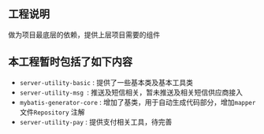 ## 工程说明
做为项目最底层的依赖，提供上层项目需要的组件
## 本工程暂时包括了如下内容

* `server-utility-basic` : 提供了一些基本类及基本工具类
* `server-utility-msg `: 推送及短信相关，暂未推送及相关短信供应商接入
* `mybatis-generator-core` : 增加了基类，用于自动生成代码部分，增加`mapper` 文件`Repository` 注解
* `server-utility-pay` : 提供支付相关工具，待完善


